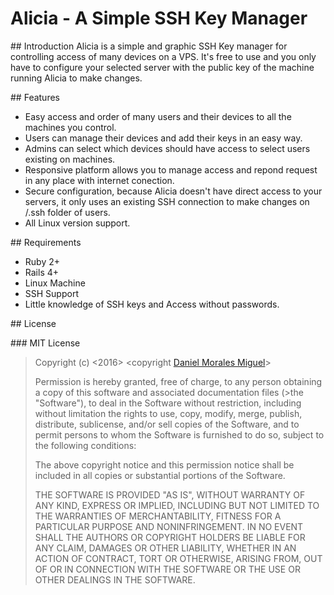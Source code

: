 # Alicia - A Simple SSH Key Manager

## Introduction
Alicia is a simple and graphic SSH Key manager for controlling access of many devices on a VPS. It's free to use and you only have to configure your selected server with the public key of the machine running Alicia to make changes.

## Features
* Easy access and order of many users and their devices to all the machines you control.
* Users can manage their devices and add their keys in an easy way.
* Admins can select which devices should have access to select users existing on machines.
* Responsive platform allows you to manage access and repond request in any place with internet conection.
* Secure configuration, because Alicia doesn't have direct access to your servers, it only uses an existing SSH connection to make changes on /.ssh folder of users.
* All Linux version support.

## Requirements
* Ruby 2+
* Rails 4+
* Linux Machine
* SSH Support
* Little knowledge of SSH keys and Access without passwords.

## License

### MIT License

>Copyright (c) <2016> <copyright [Daniel Morales Miguel](mailto:daniel.morales.miguel@gmail.com)>
>
>Permission is hereby granted, free of charge, to any person obtaining a copy of this software and associated documentation files (>the "Software"), to deal in the Software without restriction, including without limitation the rights to use, copy, modify, merge, publish, distribute, sublicense, and/or sell copies of the Software, and to permit persons to whom the Software is furnished to do so, subject to the following conditions:
>
>The above copyright notice and this permission notice shall be included in all copies or substantial portions of the Software.
>
>THE SOFTWARE IS PROVIDED "AS IS", WITHOUT WARRANTY OF ANY KIND, EXPRESS OR IMPLIED, INCLUDING BUT NOT LIMITED TO THE WARRANTIES OF MERCHANTABILITY, FITNESS FOR A PARTICULAR PURPOSE AND NONINFRINGEMENT. IN NO EVENT SHALL THE AUTHORS OR COPYRIGHT HOLDERS BE LIABLE FOR ANY CLAIM, DAMAGES OR OTHER LIABILITY, WHETHER IN AN ACTION OF CONTRACT, TORT OR OTHERWISE, ARISING FROM, OUT OF OR IN CONNECTION WITH THE SOFTWARE OR THE USE OR OTHER DEALINGS IN THE SOFTWARE.